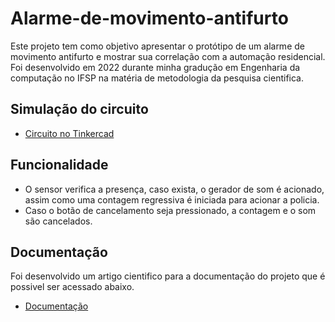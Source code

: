 
# Alarme-de-movimento-antifurto

Este projeto tem como objetivo apresentar o protótipo de um alarme de movimento antifurto e mostrar sua correlação com a automação residencial.
Foi desenvolvido em 2022 durante minha gradução em Engenharia da computação no IFSP na matéria de metodologia da pesquisa cientifica.





## Simulação do circuito

 - [Circuito no Tinkercad](https://www.tinkercad.com/things/6WY5z9aIIE2)



## Funcionalidade

- O sensor verifica a presença, caso exista, o gerador de som é acionado, assim como uma contagem regressiva é iniciada para acionar a policia.
- Caso o botão de cancelamento seja pressionado, a contagem e o som são cancelados.


## Documentação
Foi desenvolvido um artigo cientifico para a documentação do projeto que é possivel ser acessado abaixo.

- [Documentação](https://github.com/williangrleme/Alarme-de-movimento-antifurto/blob/main/Artigo.pdf)

